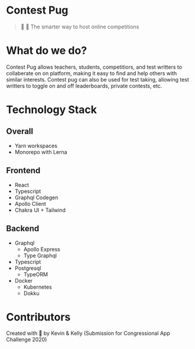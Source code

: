# Contest Pug

> 🐶 💼 The smarter way to host online competitions

# What do we do?

Contest Pug allows teachers, students, competitiors, and test writters to collaberate on on platform, making it
easy to find and help others with similar interests. Contest pug can also be used for test taking, allowing test
writters to toggle on and off leaderboards, private contests, etc.

# Technology Stack

## Overall

- Yarn workspaces
- Monorepo with Lerna

## Frontend

- React
- Typescript
- Graphql Codegen
- Apollo Client
- Chakra UI + Tailwind

## Backend

- Graphql
  - Apollo Express
  - Type Graphql
- Typescript
- Postgresql
  - TypeORM
- Docker
  - Kubernetes
  - Dokku

# Contributors

Created with 💖 by Kevin & Kelly (Submission for Congressional App Challenge 2020)
